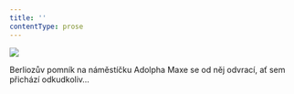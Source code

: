 ```yaml
---
title: ''
contentType: prose
---
```


![](../Images/005.jpg)

Berliozův pomník na náměstíčku Adolpha Maxe se od něj odvrací, ať sem přichází odkudkoliv…

